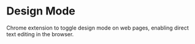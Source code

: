 # Design Mode

Chrome extension to toggle design mode on web pages, enabling direct text editing in the browser.
